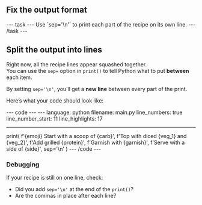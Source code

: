 <h2 class="c-project-heading--task">Fix the output format</h2>
--- task ---
Use `sep='\n'` to print each part of the recipe on its own line.
--- /task ---

<h2 class="c-project-heading--explainer">Split the output into lines</h2>

Right now, all the recipe lines appear squashed together.  
You can use the `sep=` option in `print()` to tell Python what to put **between** each item.

By setting `sep='\n'`, you’ll get a **new line** between every part of the print.

Here’s what your code should look like:

<div class="c-project-code">
--- code ---
---
language: python
filename: main.py
line_numbers: true
line_number_start: 11
line_highlights: 17

---
print(
    f'{emoji} Start with a scoop of {carb}',
    f'Top with diced {veg_1} and {veg_2}',
    f'Add grilled {protein}',
    f'Garnish with {garnish}',
    f'Serve with a side of {side}',
    sep='\n'
)
--- /code ---
</div>

<div class="c-project-callout c-project-callout--debug">

### Debugging

If your recipe is still on one line, check:
- Did you add `sep='\n'` at the end of the `print()`?
- Are the commas in place after each line?

</div>
